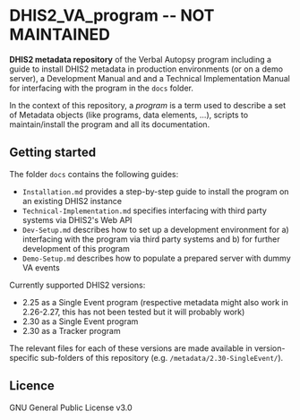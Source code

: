 # DHIS2_VA_program  -- NOT MAINTAINED

**DHIS2 metadata repository** of the Verbal Autopsy program including a guide to install DHIS2 metadata in production environments (or on a demo server), a Development Manual and and a Technical Implementation Manual for interfacing with the program in the `docs` folder.

In the context of this repository, a _program_ is a term used to describe a set of Metadata objects (like programs, data elements, ...), scripts to maintain/install the program and all its documentation.

## Getting started

The folder `docs` contains the following guides:

- `Installation.md` provides a step-by-step guide to install the program on an existing DHIS2 instance
- `Technical-Implementation.md` specifies interfacing with third party systems via DHIS2's Web API
- `Dev-Setup.md` describes how to set up a development environment for a) interfacing with the program via third party systems and b) for further development of this program
- `Demo-Setup.md` describes how to populate a prepared server with dummy VA events

Currently supported DHIS2 versions:

- 2.25 as a Single Event program (respective metadata might also work in 2.26-2.27, this has not been tested but it will probably work)
- 2.30 as a Single Event program
- 2.30 as a Tracker program

The relevant files for each of these versions are made available in version-specific sub-folders of this repository (e.g. `/metadata/2.30-SingleEvent/`).

## Licence
GNU General Public License v3.0
